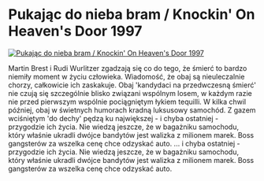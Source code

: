 Pukając do nieba bram / Knockin' On Heaven's Door 1997 
=============
[![Pukając do nieba bram / Knockin' On Heaven's Door 1997 ](http://vidos.pl/images/player.gif)](http://vidos.pl/pukajac-do-nieba-bram-knockin-on-heaven-s-door-1997)

 Martin Brest i Rudi Wurlitzer zgadzają się co do tego, że śmierć to bardzo niemiły moment w życiu człowieka. Wiadomość, że obaj są nieuleczalnie chorzy, całkowicie ich zaskakuje. Obaj 'kandydaci na przedwczesną śmierć' nie czują się szczególnie blisko związani wspólnym losem, w każdym razie nie przed pierwszym wspólnie pociągniętym łykiem tequilli. W kilka chwil później, obaj w świetnych humorach kradną luksusowy samochód. Z gazem wciśniętym 'do dechy' pędzą ku największej - i chyba ostatniej - przygodzie ich życia. Nie wiedzą jeszcze, że w bagażniku samochodu, który właśnie ukradli dwójce bandytów jest walizka z milionem marek. Boss gangsterów za wszelka cenę chce odzyskać auto.   ... i chyba ostatniej - przygodzie ich życia. Nie wiedzą jeszcze, że w bagażniku samochodu, który właśnie ukradli dwójce bandytów jest walizka z milionem marek. Boss gangsterów za wszelka cenę chce odzyskać auto.
